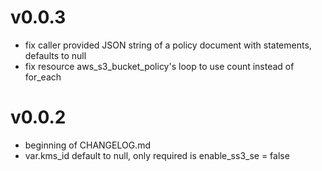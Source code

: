 # v0.0.3
* fix caller provided JSON string of a policy document with statements, defaults to null
* fix resource aws_s3_bucket_policy's loop to use count instead of for_each

# v0.0.2
* beginning of CHANGELOG.md
* var.kms_id default to null, only required is enable_ss3_se = false
